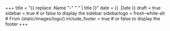 +++
title = "{{ replace .Name "-" " " | title }}"
date = {{ .Date }}
draft = true
sidebar = true # or false to display the sidebar
sidebarlogo = fresh-white-alt # From (static/images/logo/)
include_footer = true # or false to display the footer
+++
